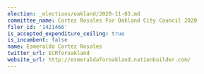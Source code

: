 ```yaml
---
election: _elections/oakland/2020-11-03.md
committee_name: Cortez Rosales For Oakland City Council 2020
filer_id: '1421466'
is_accepted_expenditure_ceiling: true
is_incumbent: false
name: Esmeralda Cortez Rosales
twitter_url: ECRforoakland
website_url: http://esmeraldaforoakland.nationbuilder.com/
---
```

